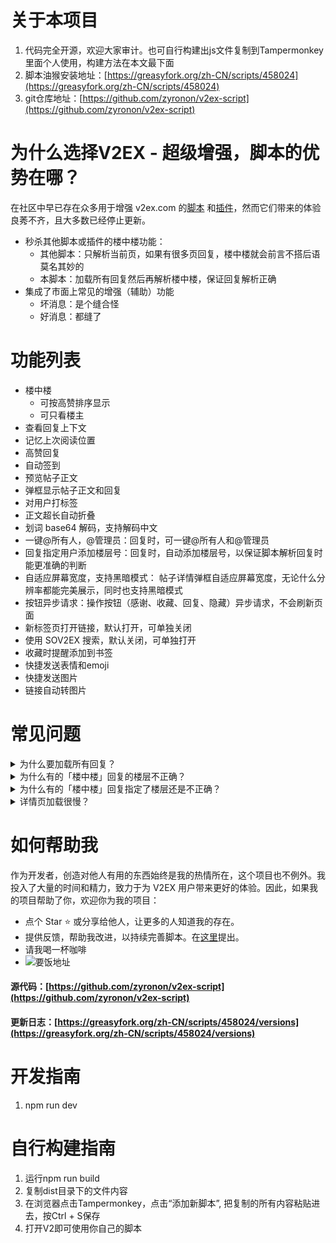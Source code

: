 # 关于本项目

1. 代码完全开源，欢迎大家审计。也可自行构建出js文件复制到Tampermonkey里面个人使用，构建方法在本文最下面
2. 脚本油猴安装地址：[https://greasyfork.org/zh-CN/scripts/458024](https://greasyfork.org/zh-CN/scripts/458024)
3. git仓库地址：[https://github.com/zyronon/v2ex-script](https://github.com/zyronon/v2ex-script)

# 为什么选择V2EX - 超级增强，脚本的优势在哪？

在社区中早已存在众多用于增强 v2ex.com 的[脚本](https://greasyfork.org/zh-CN/scripts/by-site/v2ex.com)
和[插件](https://chrome.google.com/webstore/search/v2ex?_category=extensions)，然而它们带来的体验良莠不齐，且大多数已经停止更新。

- 秒杀其他脚本或插件的楼中楼功能：
    - 其他脚本：只解析当前页，如果有很多页回复，楼中楼就会前言不搭后语莫名其妙的
    - 本脚本：加载所有回复然后再解析楼中楼，保证回复解析正确
- 集成了市面上常见的增强（辅助）功能
    - 坏消息：是个缝合怪
    - 好消息：都缝了

# 功能列表

- 楼中楼
    - 可按高赞排序显示
    - 可只看楼主
- 查看回复上下文
- 记忆上次阅读位置
- 高赞回复
- 自动签到
- 预览帖子正文
- 弹框显示帖子正文和回复
- 对用户打标签
- 正文超长自动折叠
- 划词 base64 解码，支持解码中文
- 一键@所有人，@管理员：回复时，可一键@所有人和@管理员
- 回复指定用户添加楼层号：回复时，自动添加楼层号，以保证脚本解析回复时能更准确的判断
- 自适应屏幕宽度，支持黑暗模式： 帖子详情弹框自适应屏幕宽度，无论什么分辨率都能完美展示，同时也支持黑暗模式
- 按钮异步请求：操作按钮（感谢、收藏、回复、隐藏）异步请求，不会刷新页面
- 新标签页打开链接，默认打开，可单独关闭
- 使用 SOV2EX 搜索，默认关闭，可单独打开
- 收藏时提醒添加到书签
- 快捷发送表情和emoji
- 快捷发送图片
- 链接自动转图片

# 常见问题

<details>y
  <summary>为什么要加载所有回复？</summary>
如果有多页回复，只解析当前页的话，那么许多楼层会找不到@的人，因为有可能@的人在前一页
</details>
<details>
  <summary>为什么有的「楼中楼」回复的楼层不正确？</summary>
由于 V2EX 的原回复并没有记录回复的楼层，本脚本只能根据被回复的用户去寻找此用户的最近一条回复，然后嵌入到这后面去，这种方法并不能保证正确识别用户真正要回复的是哪一个楼层。
</details>
<details>
  <summary>为什么有的「楼中楼」回复指定了楼层还是不正确？</summary>

- 屏蔽用户导致楼层塌陷：你屏蔽了A，自A以后的回复的楼层号都会减1
  <br/>
- 忽略回复导致楼层塌陷：原理同上
  <br/>
- 回复时指定错了楼层号
  <br/>
- 脚本解析错误，请在[这里](https://github.com/zyronon/v2ex-script/discussions/7)反馈给我

</details>
<details>
  <summary>详情页加载很慢？</summary>
回复多时会加载很慢，其实不是脚本的问题。是因为请求V站的其他页的回复时，V站迟迟未返回，导致我无法进行后续的解析，所以只能显示加载中...
</details>

# 如何帮助我

作为开发者，创造对他人有用的东西始终是我的热情所在，这个项目也不例外。我投入了大量的时间和精力，致力于为 V2EX
用户带来更好的体验。因此，如果我的项目帮助了你，欢迎你为我的项目：

- 点个 Star ⭐️ 或分享给他人，让更多的人知道我的存在。
- 提供反馈，帮助我改进，以持续完善脚本。在[这里](https://github.com/zyronon/v2ex-script/discussions/7)提出。
- 请我喝一杯咖啡
- ![要饭地址](https://i.imgur.com/ow8fsFW.png)

#### 源代码：[https://github.com/zyronon/v2ex-script](https://github.com/zyronon/v2ex-script)

#### 更新日志：[https://greasyfork.org/zh-CN/scripts/458024/versions](https://greasyfork.org/zh-CN/scripts/458024/versions)

# 开发指南

1. npm run dev

# 自行构建指南

1. 运行npm run build
2. 复制dist目录下的文件内容
3. 在浏览器点击Tampermonkey，点击“添加新脚本”, 把复制的所有内容粘贴进去，按Ctrl + S保存
4. 打开V2即可使用你自己的脚本
